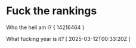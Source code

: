 # Fuck the rankings

Who the hell am I?
{ 14216464 }

What fucking year is it?
[ 2025-03-12T00:33:20Z ]
